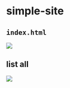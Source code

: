 # simple-site

## `index.html`
![](https://i.imgur.com/CT6rPD1.png)

## list all
![](https://i.imgur.com/WcVs9ZB.png)
